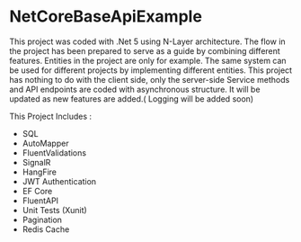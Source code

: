 # NetCoreBaseApiExample
This project was coded with .Net 5 using N-Layer architecture. 
The flow in the project has been prepared to serve as a guide by combining different features. 
Entities in the project are only for example.
The same system can be used for different projects by implementing different entities.
This project has nothing to do with the client side, only the server-side
Service methods and API endpoints are coded with asynchronous structure.
It will be updated as new features are added.(
Logging will be added soon)

This Project Includes :
- SQL
- AutoMapper
- FluentValidations
- SignalR
- HangFire
- JWT Authentication
- EF Core
- FluentAPI
- Unit Tests (Xunit)
- Pagination
- Redis Cache
